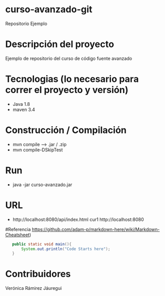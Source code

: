 # curso-avanzado-git
Repositorio Ejemplo

# Descripción del proyecto
Ejemplo de repositorio del curso de código fuente avanzado

# Tecnologias (lo necesario para correr el proyecto y versión)
- Java 1.8
- maven 3.4

# Construcción / Compilación
- mvn compile --> .jar / .zip
- mvn compile-DSkipTest

# Run
- java -jar curso-avanzado.jar

# URL
 - http://localhost:8080/api/index.html
 cur1 http://localhost:8080
 
 #Referencia https://github.com/adam-p/markdown-here/wiki/Markdown-Cheatsheet)
```java
   public static void main(){
       System.out.println("Code Starts here");
   }
 ``` 
 # Contribuidores
 Verónica Rámirez Jáuregui
